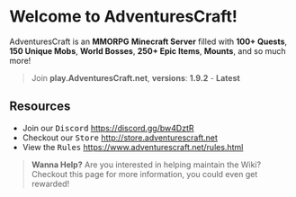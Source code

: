 # Welcome to AdventuresCraft!
AdventuresCraft is an **MMORPG** **Minecraft Server** filled with **100+ Quests**, **150 Unique Mobs**, **World Bosses**, **250+ Epic Items**, **Mounts**, and so much more!

> Join **play.AdventuresCraft.net**, **versions**: **1.9.2** - **Latest**

## Resources
* Join our <kbd>Discord</kbd> https://discord.gg/bw4DztR
* Checkout our <kbd>Store</kbd> http://store.adventurescraft.net
* View the <kbd>Rules</kbd> https://www.adventurescraft.net/rules.html

> **Wanna Help?** Are you interested in helping maintain the Wiki? Checkout this page for more information, you could even get rewarded!